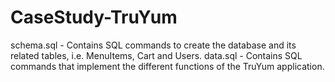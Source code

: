 # CaseStudy-TruYum
schema.sql - Contains SQL commands to create the database and its related tables, i.e. MenuItems, Cart and Users.
data.sql - Contains SQL commands that implement the different functions of the TruYum application.
